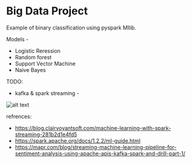 # Big Data Project

Example of binary classification using pyspark Mllib.

Models - 
 - Logistic Reression 
 - Random forest
 - Support Vector Machine 
 - Naive Bayes 

TODO:
  - kafka & spark streaming -
     
![alt text](https://github.com/RickyDa/BigData-Http-injections/blob/master/assets/spark%20ml.png)
      
refrences:
  - https://blog.clairvoyantsoft.com/machine-learning-with-spark-streaming-281b2d1e4fd5
  - https://spark.apache.org/docs/1.2.2/ml-guide.html
  - https://mapr.com/blog/streaming-machine-learning-pipeline-for-sentiment-analysis-using-apache-apis-kafka-spark-and-drill-part-1/
